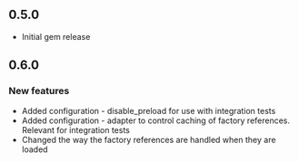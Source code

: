 ## 0.5.0

* Initial gem release

## 0.6.0

### New features

* Added configuration - disable_preload for use with integration tests
* Added configuration - adapter to control caching of factory references. Relevant for integration tests
* Changed the way the factory references are handled when they are loaded

